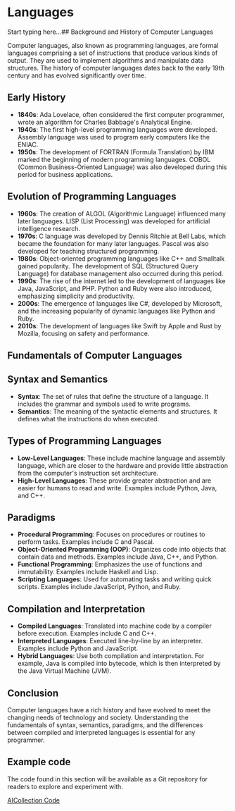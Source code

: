# Languages

Start typing here...## Background and History of Computer Languages

Computer languages, also known as programming languages, are formal languages comprising a set of instructions that produce various kinds of output. They are used to implement algorithms and manipulate data structures. The history of computer languages dates back to the early 19th century and has evolved significantly over time.

## Early History
- **1840s**: Ada Lovelace, often considered the first computer programmer, wrote an algorithm for Charles Babbage's Analytical Engine.
- **1940s**: The first high-level programming languages were developed. Assembly language was used to program early computers like the ENIAC.
- **1950s**: The development of FORTRAN (Formula Translation) by IBM marked the beginning of modern programming languages. COBOL (Common Business-Oriented Language) was also developed during this period for business applications.

## Evolution of Programming Languages
- **1960s**: The creation of ALGOL (Algorithmic Language) influenced many later languages. LISP (List Processing) was developed for artificial intelligence research.
- **1970s**: C language was developed by Dennis Ritchie at Bell Labs, which became the foundation for many later languages. Pascal was also developed for teaching structured programming.
- **1980s**: Object-oriented programming languages like C++ and Smalltalk gained popularity. The development of SQL (Structured Query Language) for database management also occurred during this period.
- **1990s**: The rise of the internet led to the development of languages like Java, JavaScript, and PHP. Python and Ruby were also introduced, emphasizing simplicity and productivity.
- **2000s**: The emergence of languages like C#, developed by Microsoft, and the increasing popularity of dynamic languages like Python and Ruby.
- **2010s**: The development of languages like Swift by Apple and Rust by Mozilla, focusing on safety and performance.

## Fundamentals of Computer Languages

## Syntax and Semantics
- **Syntax**: The set of rules that define the structure of a language. It includes the grammar and symbols used to write programs.
- **Semantics**: The meaning of the syntactic elements and structures. It defines what the instructions do when executed.

## Types of Programming Languages
- **Low-Level Languages**: These include machine language and assembly language, which are closer to the hardware and provide little abstraction from the computer's instruction set architecture.
- **High-Level Languages**: These provide greater abstraction and are easier for humans to read and write. Examples include Python, Java, and C++.

## Paradigms
- **Procedural Programming**: Focuses on procedures or routines to perform tasks. Examples include C and Pascal.
- **Object-Oriented Programming (OOP)**: Organizes code into objects that contain data and methods. Examples include Java, C++, and Python.
- **Functional Programming**: Emphasizes the use of functions and immutability. Examples include Haskell and Lisp.
- **Scripting Languages**: Used for automating tasks and writing quick scripts. Examples include JavaScript, Python, and Ruby.

## Compilation and Interpretation
- **Compiled Languages**: Translated into machine code by a compiler before execution. Examples include C and C++.
- **Interpreted Languages**: Executed line-by-line by an interpreter. Examples include Python and JavaScript.
- **Hybrid Languages**: Use both compilation and interpretation. For example, Java is compiled into bytecode, which is then interpreted by the Java Virtual Machine (JVM).

## Conclusion

Computer languages have a rich history and have evolved to meet the changing needs of technology and society. Understanding the fundamentals of syntax, semantics, paradigms, and the differences between compiled and interpreted languages is essential for any programmer.

## Example code

The code found in this section will be available as a Git repository
for readers to explore and experiment with.

[AICollection Code](https://github.com/codedeviate/aicollectioncode)